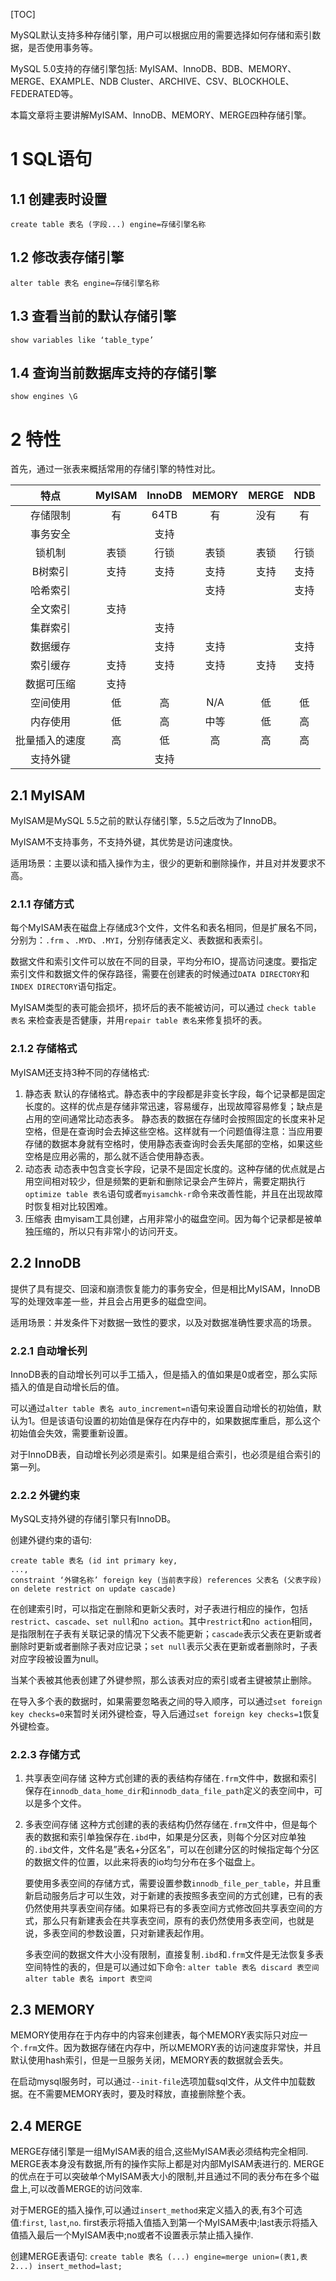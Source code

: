 [TOC]

MySQL默认支持多种存储引擎，用户可以根据应用的需要选择如何存储和索引数据，是否使用事务等。

MySQL 5.0支持的存储引擎包括: MyISAM、InnoDB、BDB、MEMORY、MERGE、EXAMPLE、NDB Cluster、ARCHIVE、CSV、BLOCKHOLE、FEDERATED等。

本篇文章将主要讲解MyISAM、InnoDB、MEMORY、MERGE四种存储引擎。



# 1 SQL语句

## 1.1 创建表时设置

```
create table 表名 (字段...) engine=存储引擎名称
```



## 1.2 修改表存储引擎

```
alter table 表名 engine=存储引擎名称
```



## 1.3 查看当前的默认存储引擎

```
show variables like ‘table_type’
```



## 1.4 查询当前数据库支持的存储引擎

```
show engines \G
```



# 2 特性


首先，通过一张表来概括常用的存储引擎的特性对比。

|      特点      | MyISAM | InnoDB | MEMORY | MERGE | NDB  |
| :------------: | :----: | :----: | :----: | :---: | :--: |
|    存储限制    |   有   |  64TB  |   有   | 没有  |  有  |
|    事务安全    |        |  支持  |        |       |      |
|     锁机制     |  表锁  |  行锁  |  表锁  | 表锁  | 行锁 |
|    B树索引     |  支持  |  支持  |  支持  | 支持  | 支持 |
|    哈希索引    |        |        |  支持  |       | 支持 |
|    全文索引    |  支持  |        |        |       |      |
|    集群索引    |        |  支持  |        |       |      |
|    数据缓存    |        |  支持  |  支持  |       | 支持 |
|    索引缓存    |  支持  |  支持  |  支持  | 支持  | 支持 |
|   数据可压缩   |  支持  |        |        |       |      |
|    空间使用    |   低   |   高   |  N/A   |  低   |  低  |
|    内存使用    |   低   |   高   |  中等  |  低   |  高  |
| 批量插入的速度 |   高   |   低   |   高   |  高   |  高  |
|    支持外键    |        |  支持  |        |       |      |



## 2.1 MyISAM

MyISAM是MySQL 5.5之前的默认存储引擎，5.5之后改为了InnoDB。

MyISAM不支持事务，不支持外键，其优势是访问速度快。

适用场景：主要以读和插入操作为主，很少的更新和删除操作，并且对并发要求不高。



### 2.1.1 存储方式

每个MyISAM表在磁盘上存储成3个文件，文件名和表名相同，但是扩展名不同，分别为：`.frm` 、`.MYD`、`.MYI`，分别存储表定义、表数据和表索引。

数据文件和索引文件可以放在不同的目录，平均分布IO，提高访问速度。要指定索引文件和数据文件的保存路径，需要在创建表的时候通过`DATA DIRECTORY`和`INDEX DIRECTORY`语句指定。

MyISAM类型的表可能会损坏，损坏后的表不能被访问，可以通过 `check table 表名` 来检查表是否健康，并用`repair table 表名`来修复损坏的表。



### 2.1.2 存储格式

MyISAM还支持3种不同的存储格式:

1. 静态表
   默认的存储格式。静态表中的字段都是非变长字段，每个记录都是固定长度的。这样的优点是存储非常迅速，容易缓存，出现故障容易修复；缺点是占用的空间通常比动态表多。
   静态表的数据在存储时会按照固定的长度来补足空格，但是在查询时会去掉这些空格。这样就有一个问题值得注意：当应用要存储的数据本身就有空格时，使用静态表查询时会丢失尾部的空格，如果这些空格是应用必需的，那么就不适合使用静态表。
2. 动态表
   动态表中包含变长字段，记录不是固定长度的。这种存储的优点就是占用空间相对较少，但是频繁的更新和删除记录会产生碎片，需要定期执行`optimize table 表名`语句或者`myisamchk-r`命令来改善性能，并且在出现故障时恢复相对比较困难。
3. 压缩表
   由myisam工具创建，占用非常小的磁盘空间。因为每个记录都是被单独压缩的，所以只有非常小的访问开支。



## 2.2 InnoDB

提供了具有提交、回滚和崩溃恢复能力的事务安全，但是相比MyISAM，InnoDB写的处理效率差一些，并且会占用更多的磁盘空间。

适用场景：并发条件下对数据一致性的要求，以及对数据准确性要求高的场景。



### 2.2.1 自动增长列

InnoDB表的自动增长列可以手工插入，但是插入的值如果是0或者空，那么实际插入的值是自动增长后的值。

可以通过`alter table 表名 auto_increment=n`语句来设置自动增长的初始值，默认为1。但是该语句设置的初始值是保存在内存中的，如果数据库重启，那么这个初始值会失效，需要重新设置。

对于InnoDB表，自动增长列必须是索引。如果是组合索引，也必须是组合索引的第一列。



### 2.2.2 外键约束

MySQL支持外键的存储引擎只有InnoDB。

创建外键约束的语句: 

```
create table 表名 (id int primary key,
...,
constraint ‘外键名称’ foreign key (当前表字段) references 父表名 (父表字段) on delete restrict on update cascade)
```

在创建索引时，可以指定在删除和更新父表时，对子表进行相应的操作，包括`restrict`、`cascade`、`set null`和`no action`。其中`restrict`和`no action`相同，是指限制在子表有关联记录的情况下父表不能更新；`cascade`表示父表在更新或者删除时更新或者删除子表对应记录；`set null`表示父表在更新或者删除时，子表对应字段被设置为null。

当某个表被其他表创建了外键参照，那么该表对应的索引或者主键被禁止删除。

在导入多个表的数据时，如果需要忽略表之间的导入顺序，可以通过`set foreign key checks=0`来暂时关闭外键检查，导入后通过`set foreign key checks=1`恢复外键检查。



### 2.2.3 存储方式

1. 共享表空间存储
   这种方式创建的表的表结构存储在`.frm`文件中，数据和索引保存在`innodb_data_home_dir`和`innodb_data_file_path`定义的表空间中，可以是多个文件。

2. 多表空间存储
   这种方式创建的表的表结构仍然存储在`.frm`文件中，但是每个表的数据和索引单独保存在`.ibd`中，如果是分区表，则每个分区对应单独的`.ibd`文件，文件名是”表名+分区名”，可以在创建分区的时候指定每个分区的数据文件的位置，以此来将表的io均匀分布在多个磁盘上。

   要使用多表空间的存储方式，需要设置参数`innodb_file_per_table`，并且重新启动服务后才可以生效，对于新建的表按照多表空间的方式创建，已有的表仍然使用共享表空间存储。如果将已有的多表空间方式修改回共享表空间的方式，那么只有新建表会在共享表空间，原有的表仍然使用多表空间，也就是说，多表空间的参数设置，只对新建表起作用。

   多表空间的数据文件大小没有限制，直接复制`.ibd`和`.frm`文件是无法恢复多表空间特性的表的，但是可以通过如下命令:
   `alter table 表名 discard 表空间`
   `alter table 表名 import 表空间`



## 2.3 MEMORY

MEMORY使用存在于内存中的内容来创建表，每个MEMORY表实际只对应一个`.frm`文件。因为数据存储在内存中，所以MEMORY表的访问速度非常快，并且默认使用hash索引，但是一旦服务关闭，MEMORY表的数据就会丢失。

在启动mysql服务时，可以通过`--init-file`选项加载sql文件，从文件中加载数据。在不需要MEMORY表时，要及时释放，直接删除整个表。



## 2.4 MERGE

MERGE存储引擎是一组MyISAM表的组合,这些MyISAM表必须结构完全相同. MERGE表本身没有数据,所有的操作实际上都是对内部MyISAM表进行的. MERGE的优点在于可以突破单个MyISAM表大小的限制,并且通过不同的表分布在多个磁盘上,可以改善MERGE的访问效率.

对于MERGE的插入操作,可以通过`insert_method`来定义插入的表,有3个可选值:`first`, `last`,`no`. first表示将插入值插入到第一个MyISAM表中;last表示将插入值插入最后一个MyISAM表中;no或者不设置表示禁止插入操作.

创建MERGE表语句:
`create table 表名 (...) engine=merge union=(表1,表2...) insert_method=last;`